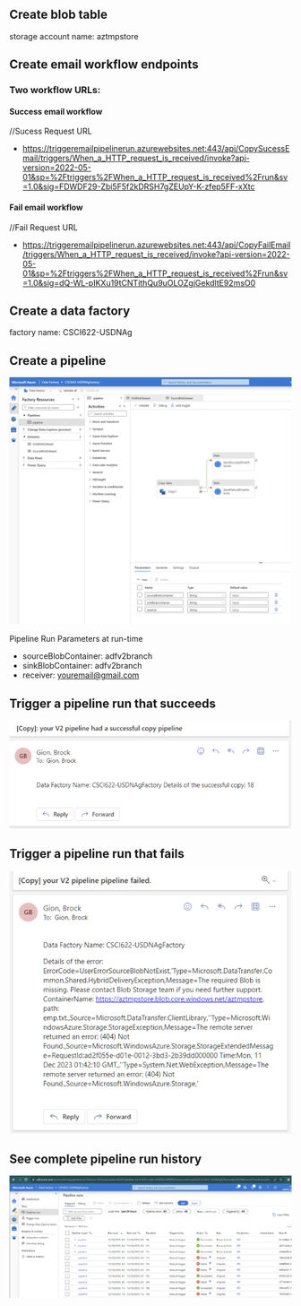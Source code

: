 ## Create blob table

storage account name:
aztmpstore

## Create email workflow endpoints

### Two workflow URLs:

#### Success email workflow
//Sucess Request URL
- https://triggeremailpipelinerun.azurewebsites.net:443/api/CopySucessEmail/triggers/When_a_HTTP_request_is_received/invoke?api-version=2022-05-01&sp=%2Ftriggers%2FWhen_a_HTTP_request_is_received%2Frun&sv=1.0&sig=FDWDF29-Zbi5F5f2kDRSH7gZEUpY-K-zfep5FF-xXtc

#### Fail email workflow
//Fail Request URL
- https://triggeremailpipelinerun.azurewebsites.net:443/api/CopyFailEmail/triggers/When_a_HTTP_request_is_received/invoke?api-version=2022-05-01&sp=%2Ftriggers%2FWhen_a_HTTP_request_is_received%2Frun&sv=1.0&sig=dQ-WL-pIKXu19tCNTithQu9uOLOZgjGekdltE92msO0

## Create a data factory

factory name:
CSCI622-USDNAg

## Create a pipeline

![Creating a pipeline](screenshots/azure-data-factory%20pipeline-designer.png)

Pipeline Run Parameters at run-time
- sourceBlobContainer: adfv2branch
- sinkBlobContainer: adfv2branch
- receiver: youremail@gmail.com

## Trigger a pipeline run that succeeds

![Success](screenshots/pipeline-success-notification.png)

## Trigger a pipeline run that fails

![Fail](screenshots/pipeline-fail-notification.png)


## See complete pipeline run history

![Success](screenshots/pipeline-run-history.png)